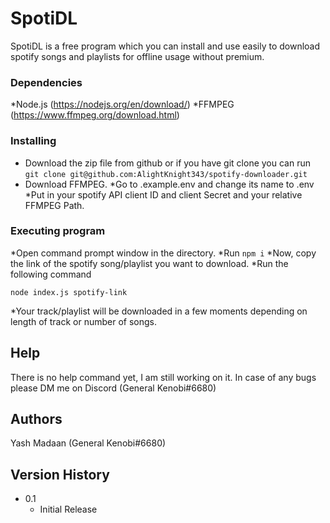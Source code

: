 # SpotiDL

SpotiDL is a free program which you can install and use easily to download spotify songs and playlists for offline usage without premium.

### Dependencies
*Node.js (https://nodejs.org/en/download/)
*FFMPEG (https://www.ffmpeg.org/download.html)

### Installing
* Download the zip file from github or if you have git clone you can run 
```git clone git@github.com:AlightKnight343/spotify-downloader.git```
* Download FFMPEG.
*Go to .example.env and change its name to .env
*Put in your spotify API client ID and client Secret and your relative FFMPEG Path. 

### Executing program
*Open command prompt window in the directory.
*Run ```npm i```
*Now, copy the link of the spotify song/playlist you want to download.
*Run the following command
```
node index.js spotify-link
```
*Your track/playlist will be downloaded in a few moments depending on length of track or number of songs.


## Help
There is no help command yet, I am still working on it. In case of any bugs please DM me on Discord (General Kenobi#6680)

## Authors
Yash Madaan (General Kenobi#6680)

## Version History

* 0.1
    * Initial Release
